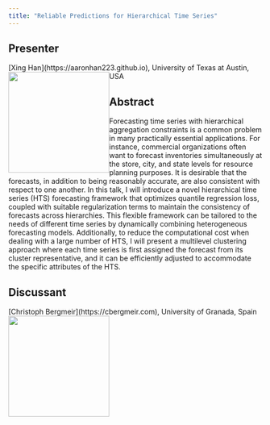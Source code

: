 ```yaml
---
title: "Reliable Predictions for Hierarchical Time Series"
---
```


## Presenter

<div class = "figure">
[Xing Han](https://aaronhan223.github.io), University of Texas at Austin, USA
<img src="/img/xinghan.png"  width=200px height=200px style="float:left">
</div>

## Abstract

Forecasting time series with hierarchical aggregation constraints is a common problem in many practically essential applications. For instance, commercial organizations often want to forecast inventories simultaneously at the store, city, and state levels for resource planning purposes. It is desirable that the forecasts, in addition to being reasonably accurate, are also consistent with respect to one another. In this talk, I will introduce a novel hierarchical time series (HTS) forecasting framework that optimizes quantile regression loss, coupled with suitable regularization terms to maintain the consistency of forecasts across hierarchies. This flexible framework can be tailored to the needs of different time series by dynamically combining heterogeneous forecasting models. Additionally, to reduce the computational cost when dealing with a large number of HTS, I will present a multilevel clustering approach where each time series is first assigned the forecast from its cluster representative, and it can be efficiently adjusted to accommodate the specific attributes of the HTS.

## Discussant

<div class = "figure">
[Christoph Bergmeir](https://cbergmeir.com), University of Granada, Spain
<img src=/img/christoph.png  width=200px height=200px style="float:left">
</div>
